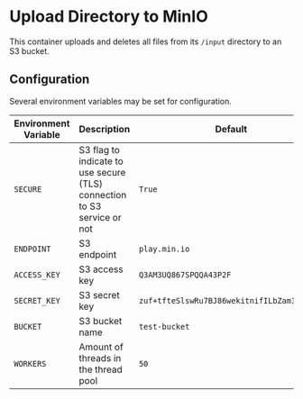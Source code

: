 # Upload Directory to MinIO

This container uploads and deletes all files from its `/input` directory to an S3 bucket.

## Configuration

Several environment variables may be set for configuration.

| Environment Variable | Description                                                             | Default                                    |
| -------------------- | ----------------------------------------------------------------------- | ------------------------------------------ |
| `SECURE`             | S3 flag to indicate to use secure (TLS) connection to S3 service or not | `True`                                     |
| `ENDPOINT`           | S3 endpoint                                                             | `play.min.io`                              |
| `ACCESS_KEY`         | S3 access key                                                           | `Q3AM3UQ867SPQQA43P2F`                     |
| `SECRET_KEY`         | S3 secret key                                                           | `zuf+tfteSlswRu7BJ86wekitnifILbZam1KYY3TG` |
| `BUCKET`             | S3 bucket name                                                          | `test-bucket`                              |
| `WORKERS`            | Amount of threads in the thread pool                                    | `50`                                       |

